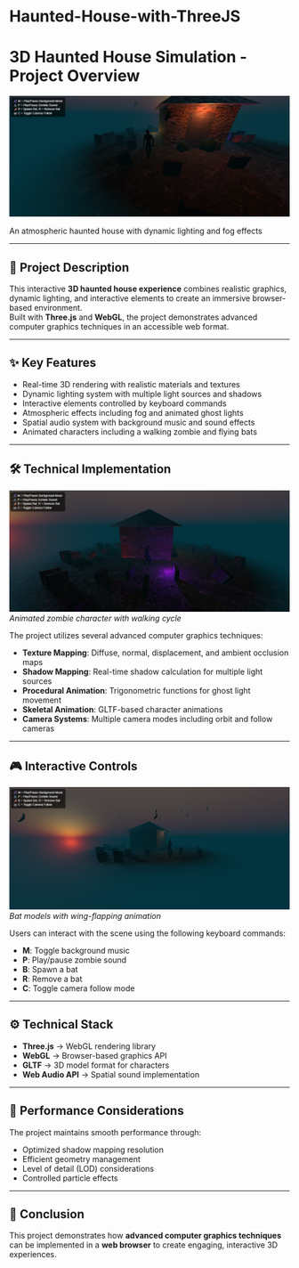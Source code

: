 # Haunted-House-with-ThreeJS
# 3D Haunted House Simulation - Project Overview  
![Haunted House](/1.png)

An atmospheric haunted house with dynamic lighting and fog effects  

---

## 📖 Project Description  
This interactive **3D haunted house experience** combines realistic graphics, dynamic lighting, and interactive elements to create an immersive browser-based environment.  
Built with **Three.js** and **WebGL**, the project demonstrates advanced computer graphics techniques in an accessible web format.  

---

## ✨ Key Features  
- Real-time 3D rendering with realistic materials and textures  
- Dynamic lighting system with multiple light sources and shadows  
- Interactive elements controlled by keyboard commands  
- Atmospheric effects including fog and animated ghost lights  
- Spatial audio system with background music and sound effects  
- Animated characters including a walking zombie and flying bats  

---

## 🛠️ Technical Implementation  
![Zombie Animation](/5.png)  
*Animated zombie character with walking cycle*  

The project utilizes several advanced computer graphics techniques:  
- **Texture Mapping**: Diffuse, normal, displacement, and ambient occlusion maps  
- **Shadow Mapping**: Real-time shadow calculation for multiple light sources  
- **Procedural Animation**: Trigonometric functions for ghost light movement  
- **Skeletal Animation**: GLTF-based character animations  
- **Camera Systems**: Multiple camera modes including orbit and follow cameras  

---

## 🎮 Interactive Controls  
![Flying Bats](/3.png)  
*Bat models with wing-flapping animation*  

Users can interact with the scene using the following keyboard commands:  
- **M**: Toggle background music  
- **P**: Play/pause zombie sound  
- **B**: Spawn a bat  
- **R**: Remove a bat  
- **C**: Toggle camera follow mode  

---

## ⚙️ Technical Stack  
- **Three.js** → WebGL rendering library  
- **WebGL** → Browser-based graphics API  
- **GLTF** → 3D model format for characters  
- **Web Audio API** → Spatial sound implementation  

---

## 🚀 Performance Considerations  
The project maintains smooth performance through:  
- Optimized shadow mapping resolution  
- Efficient geometry management  
- Level of detail (LOD) considerations  
- Controlled particle effects  

---

## 🎯 Conclusion  
This project demonstrates how **advanced computer graphics techniques** can be implemented in a **web browser** to create engaging, interactive 3D experiences.  
